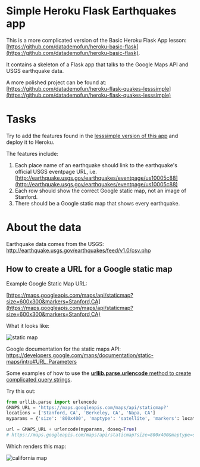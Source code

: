 # Simple Heroku Flask Earthquakes app


This is a more complicated version of the Basic Heroku Flask App lesson: [https://github.com/datademofun/heroku-basic-flask](https://github.com/datademofun/heroku-basic-flask).

It contains a skeleton of a Flask app that talks to the Google Maps API and USGS earthquake data.

A more polished project can be found at: [https://github.com/datademofun/heroku-flask-quakes-lesssimple](https://github.com/datademofun/heroku-flask-quakes-lesssimple)


# Tasks

Try to add the features found in the [lesssimple version of this app](https://github.com/datademofun/heroku-flask-quakes-lesssimple) and deploy it to Heroku.

The features include:

1. Each place name of an earthquake should link to the earthquake's official USGS eventpage URL, i.e. [http://earthquake.usgs.gov/earthquakes/eventpage/us10005c88](http://earthquake.usgs.gov/earthquakes/eventpage/us10005c88)
2. Each row should show the correct Google static map, not an image of Stanford.
3. There should be a Google static map that shows every earthquake.

# About the data

Earthquake data comes from the USGS: http://earthquake.usgs.gov/earthquakes/feed/v1.0/csv.php


## How to create a URL for a Google static map

Example Google Static Map URL: 

[https://maps.googleapis.com/maps/api/staticmap?size=600x300&markers=Stanford,CA](https://maps.googleapis.com/maps/api/staticmap?size=600x300&markers=Stanford,CA)

What it looks like:

![static map](https://maps.googleapis.com/maps/api/staticmap?size=600x300&markers=Stanford,CA)


Google documentation for the static maps API: https://developers.google.com/maps/documentation/static-maps/intro#URL_Parameters


Some examples of how to use the [__urllib.parse.urlencode__ method to create complicated query strings](http://2016.compciv.org/guides/python/how-tos/creating-proper-url-query-strings/).

Try this out:

~~~py
from urllib.parse import urlencode
GMAPS_URL = 'https://maps.googleapis.com/maps/api/staticmap?'
locations = ['Stanford, CA', 'Berkeley, CA', 'Napa, CA']
myparams = {'size': '800x400', 'maptype': 'satellite', 'markers': locations}

url = GMAPS_URL + urlencode(myparams, doseq=True)
# https://maps.googleapis.com/maps/api/staticmap?size=800x400&maptype=satellite&markers=Stanford%2C+CA&markers=Berkeley%2C+CA&markers=Napa%2C+CA
~~~


Which renders this map:

![california map](https://maps.googleapis.com/maps/api/staticmap?size=800x400&maptype=satellite&markers=Stanford%2C+CA&markers=Berkeley%2C+CA&markers=Napa%2C+CA)
